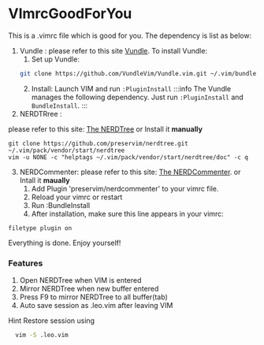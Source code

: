 # VImrcGoodForYou

This is a .vimrc file which is good for you.
The dependency is list as below:

1. Vundle : 
please refer to this site [Vundle](https://github.com/VundleVim/Vundle.vim).
To install Vundle:
	1. Set up Vundle:
	```bash
	git clone https://github.com/VundleVim/Vundle.vim.git ~/.vim/bundle/Vundle.vim	
	```
	2. Install:
	Launch VIM and run `:PluginInstall` 
:::info
The Vundle manages the following dependency.
Just run `:PluginInstall` and `BundleInstall`.
:::
2. NERDTRree :

please refer to this site: [The NERDTree](https://github.com/preservim/nerdtree)
or Install it **manually**
```bash=1
git clone https://github.com/preservim/nerdtree.git ~/.vim/pack/vendor/start/nerdtree
vim -u NONE -c "helptags ~/.vim/pack/vendor/start/nerdtree/doc" -c q
```
3. NERDCommenter:
please refer to this site: [The NERDCommenter](https://github.com/preservim/nerdcommenter).
or Intall it **maually**
	1. Add Plugin 'preservim/nerdcommenter' to your vimrc file.
	2. Reload your vimrc or restart
	3. Run :BundleInstall
	4. After installation, make sure this line appears in your vimrc:
```vimrc
filetype plugin on
```


Everything is done. Enjoy yourself!

### Features
1. Open NERDTree when VIM is entered
2. Mirror NERDTree when new buffer entered
3. Press F9 to mirror NERDTree to all buffer(tab)
4. Auto save session as .leo.vim after leaving VIM

Hint
  Restore session using 
```bash
  vim -S .leo.vim
```
  
